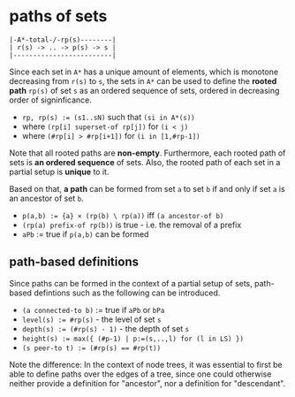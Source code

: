 
<!-- ======================================================================= -->
# paths of sets

```
|-A*-total-/-rp(s)--------|
| r(s) -> .. -> p(s) -> s |
|-------------------------|
```

Since each set in `A*` has a unique amount of elements, which is monotone
decreasing from `r(s)` to `s`, the sets in `A*` can be used to define the
**rooted path** `rp(s)` of set `s` as an ordered sequence of sets, ordered
in decreasing order of signinficance.

* `rp, rp(s) := (s1..sN)` such that `(si in A*(s))`
* where `(rp[i] superset-of rp[j])` for `(i < j)`
* where `(#rp[i] > #rp[i+1])` for `(i in [1,#rp-1])`

Note that all rooted paths are **non-empty**. Furthermore, each rooted path
of sets is **an ordered sequence** of sets. Also, the rooted path of each set
in a partial setup is **unique** to it.

Based on that, **a path** can be formed from set `a` to set `b`
if and only if set `a` is an ancestor of set `b`.

* `p(a,b) := {a} × (rp(b) \ rp(a))` iff `(a ancestor-of b)`
* `(rp(a) prefix-of rp(b))` is true - i.e. the removal of a prefix
* `aPb` := true if `p(a,b)` can be formed

<!-- ======================================================================= -->
## path-based definitions

Since paths can be formed in the context of a partial setup of sets,
path-based defintions such as the following can be introduced.

* `(a connected-to b)` := true if `aPb` or `bPa`
* `level(s) := #rp(s)` - the level of set `s`
* `depth(s) := (#rp(s) - 1)` - the depth of set `s`
* `height(s) := max({ (#p-1) | p:=(s,..,l) for (l in LS) })`
* `(s peer-to t) := (#rp(s) == #rp(t))`

Note the difference: In the context of node trees, it was essential to first
be able to define paths over the edges of a tree, since one could otherwise
neither provide a definition for "ancestor", nor a definition for "descendant".
